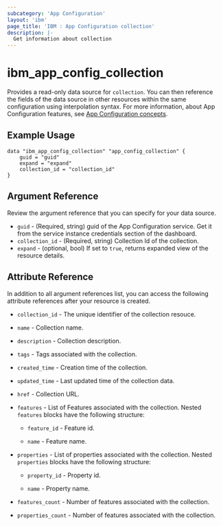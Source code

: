 ```yaml
---
subcategory: 'App Configuration'
layout: 'ibm'
page_title: 'IBM : App Configuration collection'
description: |-
  Get information about collection
---
```


# ibm_app_config_collection

Provides a read-only data source for `collection`. You can then reference the fields of the data source in other resources within the same configuration using interpolation syntax.  For more information, about App Configuration features, see [App Configuration concepts](https://cloud.ibm.com//docs/app-configuration?topic=app-configuration-ac-overview).

## Example Usage

```hcl
data "ibm_app_config_collection" "app_config_collection" {
	guid = "guid"
	expand = "expand"
	collection_id = "collection_id"
}
```

## Argument Reference

Review the argument reference that you can specify for your data source.

- `guid` - (Required, string) guid of the App Configuration service. Get it from the service instance credentials section of the dashboard.
- `collection_id` - (Required, string) Collection Id of the collection.
- `expand` - (optional, bool) If set to `true`, returns expanded view of the resource details.

## Attribute Reference

In addition to all argument references list, you can access the following attribute references after your resource is created.

- `collection_id` - The unique identifier of the collection resouce.

- `name` - Collection name.

- `description` - Collection description.

- `tags` - Tags associated with the collection.

- `created_time` - Creation time of the collection.

- `updated_time` - Last updated time of the collection data.

- `href` - Collection URL.

- `features` - List of Features associated with the collection. Nested `features` blocks have the following structure:

    - `feature_id` - Feature id.

    - `name` - Feature name.

- `properties` - List of properties associated with the collection. Nested `properties` blocks have the following structure:

    - `property_id` - Property id.

    - `name` - Property name.

- `features_count` - Number of features associated with the collection.

- `properties_count` - Number of features associated with the collection.